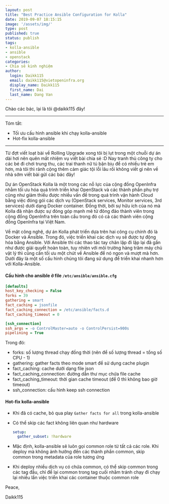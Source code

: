 ```yaml
---
layout: post
title: "Best Practice Ansible Configuration for Kolla"
date: 2019-09-07 18:15:15
image: '/assets/img/'
type: post
published: true
status: publish
tags:
- kolla-ansible
- ansible
- openstack
categories:
- Chia sẻ kinh nghiệm
author:
  login: Daikk115
  email: daikk115@vietopeninfra.org
  display_name: Daikk115
  first_name: Dai
  last_name: Dang Van
---
```


Chào các bác, lại là tôi @daikk115 đây!

---
Tóm tắt:

- Tối ưu cấu hình ansible khi chạy kolla-ansible
- Hot-fix kolla-ansible

---

Từ đợt viết loạt bài về Rolling Upgrade xong tôi bị lụt trong một chuỗi dự án dài hơi nên quên mất nhiệm vụ viết bài chia sẻ :D Nay tranh thủ công ty cho các bé đi chơi trung thu, các trai thanh nữ tú bận bịu để có nhiều trẻ em hơn, mà tôi thì rảnh cộng thêm cảm giác tội lỗi lâu rồi không viết gì nên về nhà sớm viết bài gửi các bác đây!

Dự án OpenStack Kolla là một trong các nỗ lực của cộng đồng OpenInfra nhằm tối ưu hóa quá trình triển khai OpenStack và các thành phần phụ trợ cũng như giảm thiếu được nhiều vấn đề  trong quá trình vận hành Cloud bằng việc đóng gói các dịch vụ (OpenStack services, Monitor services, 3rd services) dưới dạng Docker container. Đồng thời, bởi sự hữu ích của nó mà Kolla đã nhận được sự đóng góp mạnh mẽ từ đông đảo thành viên trong cộng đồng OpenInfra trên toàn cầu trong đó có cả các thành viên cộng đồng OpenInfra tại Việt Nam.

Về mặt công nghệ, dự án Kolla phát triển dựa trên hai công cụ chính đó là Docker và Ansible. Trong đó, việc triển khai các dịch vụ sẽ được tự động hóa bằng Ansible. Với Ansible thì các thao tác tay chân lặp đi lặp lại đã gần như được giải quyết hoàn toàn, tuy nhiên với môi trường hàng trăm máy chủ vật lý thì cũng cần tối ưu một chút về Ansible để nó ngon và mượt mà hơn. Dưới đây là một số cấu hình chúng tôi đang sử dụng để triển khai nhanh hơn với Kolla-Ansible.

#### Cấu hình cho ansible ở file `/etc/ansible/ansible.cfg`

  ```ini
  [defaults]
  host_key_checking = False
  forks = 39
  gathering = smart
  fact_caching = jsonfile
  fact_caching_connection = /etc/ansible/facts.d
  fact_caching_timeout = 0

  [ssh_connection]
  ssh_args = -o ControlMaster=auto -o ControlPersist=900s
  pipelining = True
  ```

Trong đó:

- forks: số lượng thread chạy đồng thời (nên để số lượng thread = tổng số CPU - 1)
- gathering: gather facts theo mode smart để sử dụng cache plugin
- fact_caching: cache dưới dạng file json
- fact_caching_connection: đường dẫn thư mục chứa file cache
- fact_caching_timeout: thời gian cache timeout (để 0 thì không bao giờ timeout)
- ssh_connection: cấu hình keep ssh connection

#### Hot-fix kolla-ansible

- Khi đã có cache, bỏ qua play `Gather facts for all` trong kolla-ansible
- Có thể skip các fact không liên quan như hardware

  ```yaml
  setup:
    gather_subset: !hardware
  ```

- Mặc định, kolla-ansible sẽ luôn gọi common role từ tất cả các role. Khi deploy mà không ảnh hưởng đến các thành phần common, skip common trong metadata của role tương ứng
- Khi deploy nhiều dịch vụ có chứa common, có thể skip common trong các tag đầu, chỉ để lại common trong tag cuối nhằm tránh chạy đi chạy lại nhiều lần việc triển khai các container thuộc common role

Peace,

Daikk115
